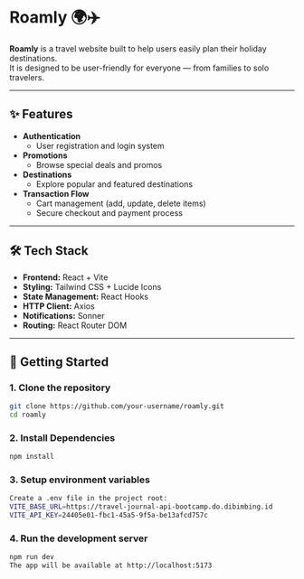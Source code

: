 # Roamly 🌍✈️

**Roamly** is a travel website built to help users easily plan their holiday destinations.  
It is designed to be user-friendly for everyone — from families to solo travelers.  

---

## ✨ Features
- **Authentication**  
  - User registration and login system  
- **Promotions**  
  - Browse special deals and promos  
- **Destinations**  
  - Explore popular and featured destinations  
- **Transaction Flow**  
  - Cart management (add, update, delete items)  
  - Secure checkout and payment process  

---

## 🛠️ Tech Stack
- **Frontend:** React + Vite  
- **Styling:** Tailwind CSS  + Lucide Icons  
- **State Management:** React Hooks  
- **HTTP Client:** Axios  
- **Notifications:** Sonner  
- **Routing:** React Router DOM  

---

## 🚀 Getting Started

### 1. Clone the repository
```bash
git clone https://github.com/your-username/roamly.git
cd roamly
```

### 2. Install Dependencies
```bash
npm install
```

### 3. Setup environment variables
```bash
Create a .env file in the project root:
VITE_BASE_URL=https://travel-journal-api-bootcamp.do.dibimbing.id
VITE_API_KEY=24405e01-fbc1-45a5-9f5a-be13afcd757c
```

### 4. Run the development server
```bash
npm run dev
The app will be available at http://localhost:5173
```



